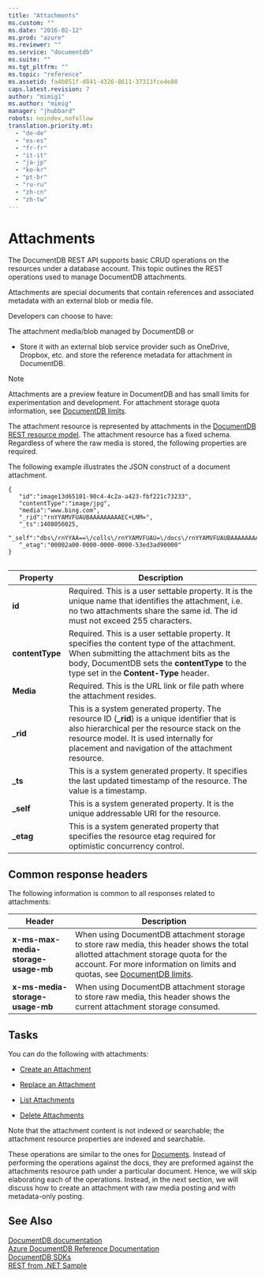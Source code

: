 ```yaml
---
title: "Attachments"
ms.custom: ""
ms.date: "2016-02-12"
ms.prod: "azure"
ms.reviewer: ""
ms.service: "documentdb"
ms.suite: ""
ms.tgt_pltfrm: ""
ms.topic: "reference"
ms.assetid: fa4b851f-d841-4326-8611-37313fce4e80
caps.latest.revision: 7
author: "mimig1"
ms.author: "mimig"
manager: "jhubbard"
robots: noindex,nofollow
translation.priority.mt: 
  - "de-de"
  - "es-es"
  - "fr-fr"
  - "it-it"
  - "ja-jp"
  - "ko-kr"
  - "pt-br"
  - "ru-ru"
  - "zh-cn"
  - "zh-tw"
---
```

# Attachments
  The DocumentDB REST API supports basic CRUD operations on the resources under a database account. This topic outlines the REST operations used to manage DocumentDB attachments.  
  
 Attachments are special documents that contain references and associated metadata with an external blob or media file.  
  
 Developers can choose to have:  
  
 The attachment media/blob managed by DocumentDB or  
  
-   Store it with an external blob service provider such as OneDrive, Dropbox, etc. and store the reference metadata for attachment in DocumentDB.  
  
> [!NOTE]  
>  Attachments are a preview feature in DocumentDB and has small limits for experimentation and development. For attachment storage quota information, see [DocumentDB limits](http://azure.microsoft.com/documentation/articles/documentdb-limits/).  
  
 The attachment resource is represented by attachments in the [DocumentDB REST resource model](http://azure.microsoft.com/documentation/articles/documentdb-resources/). The attachment resource has a fixed schema. Regardless of where the raw media is stored, the following properties are required.  
  
 The following example illustrates the JSON construct of a document attachment.  
  
```  
{    
   "id":"image13d65101-90c4-4c2a-a423-fbf221c73233",  
   "contentType":"image/jpg",  
   "media":"www.bing.com",  
   "_rid":"rnYYAMVFUAUBAAAAAAAAAEC+LNM=",  
   "_ts":1408056025,  
   "_self":"dbs\/rnYYAA==\/colls\/rnYYAMVFUAU=\/docs\/rnYYAMVFUAUBAAAAAAAAAA==\/attachments\/rnYYAMVFUAUBAAAAAAAAAEC+LNM=",  
   "_etag":"00002a00-0000-0000-0000-53ed3ad90000"  
}  
  
```  
  
|Property|Description|  
|--------------|-----------------|  
|**id**|Required. This is a user settable property. It is the unique name that identifies the attachment, i.e. no two attachments share the same id. The id must not exceed 255 characters.|  
|**contentType**|Required. This is a user settable property. It specifies the content type of the attachment. When submitting the attachment bits as the body, DocumentDB sets the **contentType** to the type set in the **Content-Type** header.|  
|**Media**|Required. This is the URL link or file path where the attachment resides.|  
|**_rid**|This is a system generated property. The resource ID (**_rid**) is a unique identifier that is also hierarchical per the resource stack on the resource model. It is used internally for placement and navigation of the attachment resource.|  
|**_ts**|This is a system generated property. It specifies the last updated timestamp of the resource. The value is a timestamp.|  
|**_self**|This is a system generated property. It is the unique addressable URI for the resource.|  
|**_etag**|This is a system generated property that specifies the resource etag required for optimistic concurrency control.|  
  
## Common response headers  
 The following information is common to all responses related to attachments:  
  
|Header|Description|  
|------------|-----------------|  
|**x-ms-max-media-storage-usage-mb**|When using DocumentDB attachment storage to store raw media, this header shows the total allotted attachment storage quota for the account. For more information on limits and quotas, see [DocumentDB limits](http://azure.microsoft.com/documentation/articles/documentdb-limits/).|  
|**x-ms-media-storage-usage-mb**|When using DocumentDB attachment storage to store raw media, this header shows the current attachment storage consumed.|  
  
## Tasks  
 You can do the following with attachments:  
  
-   [Create an Attachment](create-an-attachment.md)  
  
-   [Replace an Attachment](replace-an-attachment.md)  
  
-   [List Attachments](list-attachments.md)  
  
-   [Delete Attachments](delete-attachments.md)  
  
 Note that the attachment content is not indexed or searchable; the attachment resource properties are indexed and searchable.  
  
 These operations are similar to the ones for [Documents](documents.md). Instead of performing the operations against the docs, they are preformed against the attachments resource path under a particular document. Hence, we will skip elaborating each of the operations. Instead, in the next section, we will discuss how to create an attachment with raw media posting and with metadata-only posting.  
  
## See Also  
 [DocumentDB documentation](http://azure.microsoft.com/documentation/services/documentdb/)   
 [Azure DocumentDB Reference Documentation](Azure%20DocumentDB%20Reference%20Documentation.md)   
 [DocumentDB SDKs](https://azure.microsoft.com/documentation/articles/documentdb-sdk-dotnet/)   
 [REST from .NET Sample](https://github.com/Azure/azure-documentdb-dotnet/tree/master/samples/rest-from-.net)  
  
  